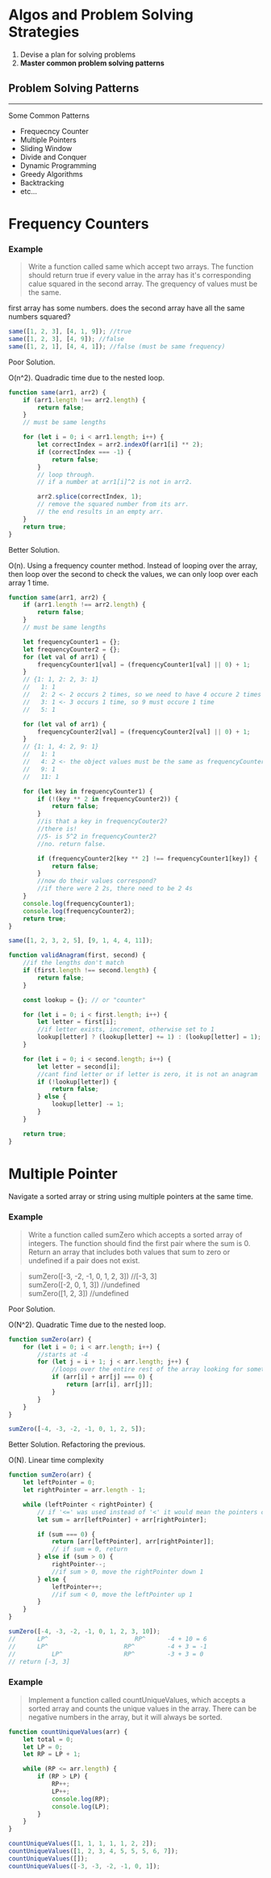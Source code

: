 # Algos and Problem Solving Strategies

1. Devise a plan for solving problems
2. **Master common problem solving patterns**

## Problem Solving Patterns

---

Some Common Patterns

- Frequecncy Counter
- Multiple Pointers
- Sliding Window
- Divide and Conquer
- Dynamic Programming
- Greedy Algorithms
- Backtracking
- etc...

# Frequency Counters

### Example

> Write a function called same which accept two arrays.
> The function should return true if every value in the array has it's corresponding calue squared in the second array. The grequency of values must be the same.

first array has some numbers. does the second array have all the same numbers squared?

```js
same([1, 2, 3], [4, 1, 9]); //true
same([1, 2, 3], [4, 9]); //false
same([1, 2, 1], [4, 4, 1]); //false (must be same frequency)
```

Poor Solution.

O(n^2). Quadradic time due to the nested loop.

```js
function same(arr1, arr2) {
	if (arr1.length !== arr2.length) {
		return false;
	}
	// must be same lengths

	for (let i = 0; i < arr1.length; i++) {
		let correctIndex = arr2.indexOf(arr1[i] ** 2);
		if (correctIndex === -1) {
			return false;
		}
		// loop through.
		// if a number at arr1[i]^2 is not in arr2.

		arr2.splice(correctIndex, 1);
		// remove the squared number from its arr.
		// the end results in an empty arr.
	}
	return true;
}
```

Better Solution.

O(n). Using a frequency counter method. Instead of looping over the array, then loop over the second to check the values, we can only loop over each array 1 time.

```js
function same(arr1, arr2) {
	if (arr1.length !== arr2.length) {
		return false;
	}
	// must be same lengths

	let frequencyCounter1 = {};
	let frequencyCounter2 = {};
	for (let val of arr1) {
		frequencyCounter1[val] = (frequencyCounter1[val] || 0) + 1;
	}
	// {1: 1, 2: 2, 3: 1}
	//   1: 1
	//   2: 2 <- 2 occurs 2 times, so we need to have 4 occure 2 times
	//   3: 1 <- 3 occurs 1 time, so 9 must occure 1 time
	//   5: 1

	for (let val of arr1) {
		frequencyCounter2[val] = (frequencyCounter2[val] || 0) + 1;
	}
	// {1: 1, 4: 2, 9: 1}
	//   1: 1
	//   4: 2 <- the object values must be the same as frequencyCounter1
	//   9: 1
	//   11: 1

	for (let key in frequencyCounter1) {
		if (!(key ** 2 in frequencyCounter2)) {
			return false;
		}
		//is that a key in frequencyCouter2?
		//there is!
		//5- is 5^2 in frequencyCounter2?
		//no. return false.

		if (frequencyCounter2[key ** 2] !== frequencyCounter1[key]) {
			return false;
		}
		//now do their values correspond?
		//if there were 2 2s, there need to be 2 4s
	}
	console.log(frequencyCounter1);
	console.log(frequencyCounter2);
	return true;
}

same([1, 2, 3, 2, 5], [9, 1, 4, 4, 11]);
```

```js
function validAnagram(first, second) {
	//if the lengths don't match
	if (first.length !== second.length) {
		return false;
	}

	const lookup = {}; // or "counter"

	for (let i = 0; i < first.length; i++) {
		let letter = first[i];
		//if letter exists, increment, otherwise set to 1
		lookup[letter] ? (lookup[letter] += 1) : (lookup[letter] = 1);
	}

	for (let i = 0; i < second.length; i++) {
		let letter = second[i];
		//cant find letter or if letter is zero, it is not an anagram
		if (!lookup[letter]) {
			return false;
		} else {
			lookup[letter] -= 1;
		}
	}

	return true;
}
```

# Multiple Pointer

Navigate a sorted array or string using multiple pointers at the same time.

### Example

> Write a function called sumZero which accepts a sorted array of integers. The function should find the first pair where the sum is 0. Return an array that includes both values that sum to zero or undefined if a pair does not exist.

> sumZero([-3, -2, -1, 0, 1, 2, 3]) //[-3, 3]  
> sumZero([-2, 0, 1, 3]) //undefined  
> sumZero([1, 2, 3]) //undefined

Poor Solution.

O(N^2). Quadratic Time due to the nested loop.

```js
function sumZero(arr) {
	for (let i = 0; i < arr.length; i++) {
		//starts at -4
		for (let j = i + 1; j < arr.length; j++) {
			//loops over the entire rest of the array looking for something that adds to -4 to equal zero
			if (arr[i] + arr[j] === 0) {
				return [arr[i], arr[j]];
			}
		}
	}
}

sumZero([-4, -3, -2, -1, 0, 1, 2, 5]);
```

Better Solution. Refactoring the previous.

O(N). Linear time complexity

```js
function sumZero(arr) {
	let leftPointer = 0;
	let rightPointer = arr.length - 1;

	while (leftPointer < rightPointer) {
		// if '<=' was used instead of '<' it would mean the pointers cross, and any number - itself is 0. This would be a false positive.
		let sum = arr[leftPointer] + arr[rightPointer];

		if (sum === 0) {
			return [arr[leftPointer], arr[rightPointer]];
			// if sum = 0, return
		} else if (sum > 0) {
			rightPointer--;
			//if sum > 0, move the rightPointer down 1
		} else {
			leftPointer++;
			//if sum < 0, move the leftPointer up 1
		}
	}
}

sumZero([-4, -3, -2, -1, 0, 1, 2, 3, 10]);
//      LP^                        RP^      -4 + 10 = 6
//      LP^                     RP^         -4 + 3 = -1
//          LP^                 RP^         -3 + 3 = 0
// return [-3, 3]
```

### Example

> Implement a function called countUniqueValues, which accepts a sorted array and counts the unique values in the array. There can be negative numbers in the array, but it will always be sorted.

```js
function countUniqueValues(arr) {
	let total = 0;
	let LP = 0;
	let RP = LP + 1;

	while (RP <= arr.length) {
		if (RP > LP) {
			RP++;
			LP++;
			console.log(RP);
			console.log(LP);
		}
	}
}

countUniqueValues([1, 1, 1, 1, 1, 2, 2]);
countUniqueValues([1, 2, 3, 4, 5, 5, 5, 6, 7]);
countUniqueValues([]);
countUniqueValues([-3, -3, -2, -1, 0, 1]);
```
